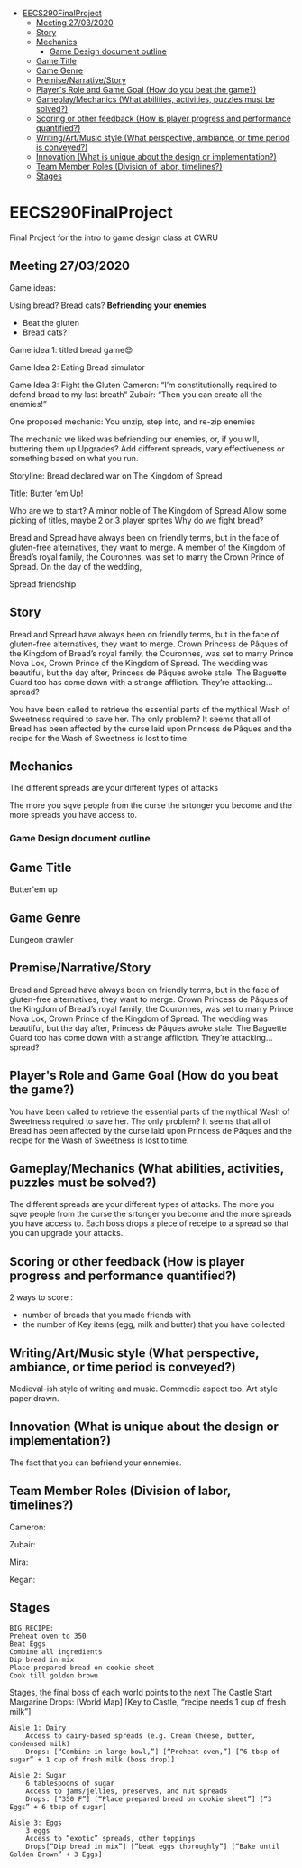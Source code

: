 - [EECS290FinalProject](#eecs290finalproject)
  - [Meeting 27/03/2020](#meeting-27032020)
  - [Story](#story)
  - [Mechanics](#mechanics)
    - [Game Design document outline](#game-design-document-outline)
  - [Game Title](#game-title)
  - [Game Genre](#game-genre)
  - [Premise/Narrative/Story](#premisenarrativestory)
  - [Player's Role and Game Goal (How do you beat the game?)](#players-role-and-game-goal-how-do-you-beat-the-game)
  - [Gameplay/Mechanics (What abilities, activities, puzzles must be solved?)](#gameplaymechanics-what-abilities-activities-puzzles-must-be-solved)
  - [Scoring or other feedback  (How is player progress and performance quantified?)](#scoring-or-other-feedback-how-is-player-progress-and-performance-quantified)
  - [Writing/Art/Music style (What perspective, ambiance, or time period is conveyed?)](#writingartmusic-style-what-perspective-ambiance-or-time-period-is-conveyed)
  - [Innovation (What is unique about the design or implementation?)](#innovation-what-is-unique-about-the-design-or-implementation)
  - [Team Member Roles (Division of labor, timelines?)](#team-member-roles-division-of-labor-timelines)
  - [Stages](#stages)

# EECS290FinalProject
Final Project for the intro to game design class at CWRU

## Meeting 27/03/2020

Game ideas:

Using bread? 
Bread cats?
**Befriending your enemies**

- Beat the gluten
- Bread cats?

Game idea 1: titled bread game😎

Game Idea 2: Eating Bread simulator

Game Idea 3: Fight the Gluten
Cameron: “I’m constitutionally required to defend bread to my last breath”
Zubair: “Then you can create all the enemies!”

One proposed mechanic: You unzip, step into, and re-zip enemies

The mechanic we liked was befriending our enemies, or, if you will, buttering them up
Upgrades? Add different spreads, vary effectiveness or something based on what you run.

Storyline: 
Bread declared war on The Kingdom of Spread

Title:
Butter ‘em Up!

Who are we to start?
A minor noble of The Kingdom of Spread
    Allow some picking of titles, maybe 2 or 3 player sprites
Why do we fight bread?

Bread and Spread have always been on friendly terms, but in the face of gluten-free alternatives, they want to merge. A member of the Kingdom of Bread’s royal family, the Couronnes, was set to marry the Crown Prince of Spread. On the day of the wedding, 


Spread friendship


Story
--

Bread and Spread have always been on friendly terms, but in the face of gluten-free alternatives, they want to merge. Crown Princess de Pâques of the Kingdom of Bread’s royal family, the Couronnes, was set to marry Prince Nova Lox, Crown Prince of the Kingdom of Spread. The wedding was beautiful, but the day after, Princess de Pâques awoke stale. The Baguette Guard too has come down with a strange affliction. They’re attacking… spread?

You have been called to retrieve the essential parts of the mythical Wash of Sweetness required to save her. The only problem? It seems that all of Bread has been affected by the curse laid upon Princess de Pâques and the recipe for the Wash of Sweetness is lost to time.


Mechanics
----

The different spreads are your different types of attacks

The more you sqve people from the curse the srtonger you become and the more spreads you have access to.

### Game Design document outline
Game Title 
-----
Butter'em up

Game Genre
--
Dungeon crawler

Premise/Narrative/Story
--
Bread and Spread have always been on friendly terms, but in the face of gluten-free alternatives, they want to merge. Crown Princess de Pâques of the Kingdom of Bread’s royal family, the Couronnes, was set to marry Prince Nova Lox, Crown Prince of the Kingdom of Spread. The wedding was beautiful, but the day after, Princess de Pâques awoke stale. The Baguette Guard too has come down with a strange affliction. They’re attacking… spread?

Player's Role and Game Goal (How do you beat the game?)
--
You have been called to retrieve the essential parts of the mythical Wash of Sweetness required to save her. The only problem? It seems that all of Bread has been affected by the curse laid upon Princess de Pâques and the recipe for the Wash of Sweetness is lost to time.

Gameplay/Mechanics (What abilities, activities, puzzles must be solved?)
--
The different spreads are your different types of attacks. The more you sqve people from the curse the srtonger you become and the more spreads you have access to. Each boss drops a piece of receipe to a spread so that you can upgrade your attacks.

Scoring or other feedback  (How is player progress and performance quantified?)
-- 
2 ways to score :
- number of breads that you made friends with
- the number of Key items (egg, milk and butter) that you have collected

Writing/Art/Music style (What perspective, ambiance, or time period is conveyed?)
--
Medieval-ish style of writing and music. Commedic aspect too. Art style paper drawn.

Innovation (What is unique about the design or implementation?)
--
The fact that you can befriend your ennemies.

Team Member Roles (Division of labor, timelines?)
--
Cameron:

Zubair:

Mira:

Kegan:

Stages
--
    BIG RECIPE:
    Preheat oven to 350
    Beat Eggs
    Combine all ingredients
    Dip bread in mix
    Place prepared bread on cookie sheet
    Cook till golden brown

Stages, the final boss of each world points to the next 
    The Castle
        Start Margarine
        Drops: [World Map] [Key to Castle, “recipe needs 1 cup of fresh milk”]

    Aisle 1: Dairy
        Access to dairy-based spreads (e.g. Cream Cheese, butter, condensed milk)
        Drops: [“Combine in large bowl,”] [“Preheat oven,”] [“6 tbsp of sugar” + 1 cup of fresh milk (boss drop)]

    Aisle 2: Sugar
        6 tablespoons of sugar
        Access to jams/jellies, preserves, and nut spreads
        Drops: [“350 F”] [“Place prepared bread on cookie sheet”] [“3 Eggs” + 6 tbsp of sugar]

    Aisle 3: Eggs
        3 eggs
        Access to “exotic” spreads, other toppings
        Drops[“Dip bread in mix”] [”beat eggs thoroughly”] [“Bake until Golden Brown” + 3 Eggs]
